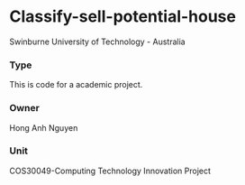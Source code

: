 # Classify-sell-potential-house
Swinburne University of Technology - Australia

### Type
This is code for a academic project.

### Owner
Hong Anh Nguyen 

### Unit
COS30049-Computing Technology Innovation Project

